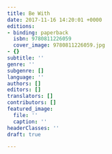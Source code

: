 ```yaml
---
title: Be With
date: 2017-11-16 14:20:01 +0000
editions:
- binding: paperback
  isbn: 9780811226059
  cover_image: 9780811226059.jpg
- {}
subtitle: ''
genre: ''
subgenre: []
language: ''
authors: []
editors: []
translators: []
contributors: []
featured_image:
  file: ''
  caption: ''
headerClasses: ''
draft: true

---
```

